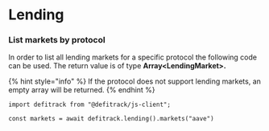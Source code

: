 # Lending

### List markets by protocol

In order to list all lending markets for a specific protocol the following code can be used. The return value is of type **Array\<LendingMarket>.**&#x20;

{% hint style="info" %}
If the protocol does not support lending markets, an empty array will be returned.
{% endhint %}

```
import defitrack from "@defitrack/js-client";

const markets = await defitrack.lending().markets("aave")
```
